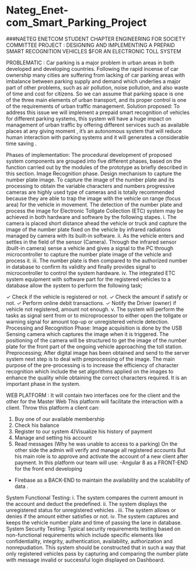 # Nateg_Enet-com_Smart_Parking_Project


###NAETEG ENETCOM STUDENT CHAPTER
ENGINEERING FOR SOCIETY COMMITTEE
PROJECT :
DESIGNING AND IMPLEMENTING A PREPAID
SMART RECOGNITION VEHICLES $FOR AN
ELECTRONIC TOLL SYSTEM


PROBLEMATIC :
Car parking is a major problem in urban areas in both developed and developing
countries. Following the rapid incense of car ownership many cities are suffering from
lacking of car parking areas with imbalance between parking supply and demand which
underlies a major part of other problems, such as air pollution, noise pollution, and also
waste of time and cost for citizens.
So we can assume that parking space is one of the three main elements of urban
transport, and its proper control is one of the requirements of urban traffic
management.
Solution proposed:
To address this issue we will implement a prepaid smart recognition of
vehicles for different parking systems, this system will have a huge impact
on management of urban traffic by offering different services such as
available places at any giving moment , it’s an autonomous system that will
reduce human interaction with parking systems and it will generates a
considerable time saving .

Phases of implementation:
The procedural development of proposed system components are grouped into
five different phases, based on the function carried out by the modules of the
prototype as briefly described in this section.
Image Recognition phase.
Design mechanism to capture the number plate image.
To capture the image of the number plate and its processing to obtain the
variable characters and numbers progressive cameras are highly used type of
cameras and is totally recommended because they are able to trap the image
with the vehicle on range (focus area) for the vehicle in movement.
The detection of the number plate and process the image for Electronic Tollgate
Collection (ETC) system may be achieved in both hardware and software by the
following stapes.
i. The camera is placed short distance ahead the vehicle or truck and capture the
image of the number plate fixed on the vehicle by infrared radiations managed
by camera with its built-in software.
ii. As the vehicle enters and settles in the field of the sensor (Camera). Through
the infrared sensor (built-in camera) sense a vehicle and gives a signal to the PC
through microcontroller to capture the number plate image of the vehicle and
process it.
iii. The number plate is then compared to the authorized number in database to
confirm its validity and finally provides signal to microcontroller to control the
system hardware.
iv. The integrated ETC system equipment with software part for the registered
vehicles to a database allow the system to perform the following task;

✓ Check if the vehicle is registered or not.
✓ Check the amount if satisfy or not.
✓ Perform online debit transactions.
✓ Notify the Driver (owner) if vehicle not registered, amount not
enough.
v. The system will perform the tasks as signal sent from or to microprocessor to
either open the tollgate or warning signal for amount top-up or unregistered
vehicle detection.
Processing and Recognition Phase:
Image acquisition is done by the USB Sensing camera which captures the image
when it is triggered. The positioning of the camera will be structured to get the
image of the number plate for the front part of the ongoing vehicle approaching
the toll station. Preprocessing; After digital image has been obtained and send to
the server system next step is to deal with preprocessing of the image. The main
purpose of the pre-processing is to increase the efficiency of character
recognition which include the set algorithms applied on the images to enhance
the quality while obtaining the correct characters required. It is an important
phase in the system.

WEB PLATFORM :
It will contain two interfaces one for the client and the other for the Master Web
This platform will facilitate the interaction with a client.
Throw this platform a client can:
1) Buy one of our available membership
2) Check his balance
3) Register to our system
4)Visualize his history of payment
5) Manage and setting his account
6) Read messages (Why he was unable to access to a parking)
On the other side the admin will verify and manage all registered accounts
But his main role is to approve and activate the account of a new client after
payment.
In this platform our team will use:
-Angular 8 as a FRONT-END for the front end developing
- Firebase as a BACK-END to maintain the availability and the scalability of data .

System Functional Testing:
i. The system compares the current amount in the account and deduct the
predefined.
ii. The system displays the unregistered status for unregistered vehicles .
iii. The system allows or denies if the amount either satisfies or not.
iv. The system captures and keeps the vehicle number plate and time of passing
the lane in database.
System Security Testing:
Typical security requirements testing based on non-functional requirements
which include specific elements like confidentiality, integrity, authentication,
availability, authorization and nonrepudiation.
This system should be constructed that in such a way that only registered
vehicles pass by capturing and comparing the number plate with message
invalid or successful login displayed on Dashboard.

